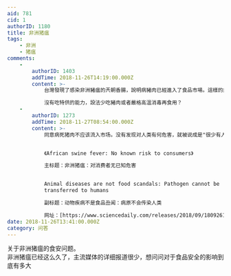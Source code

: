 ```yaml
---
aid: 781
cid: 1
authorID: 1180
title: 非洲猪瘟
tags:
    - 非洲
    - 猪瘟
comments:
    -
        authorID: 1403
        addTime: 2018-11-26T14:19:00.000Z
        content: >-
            台灣發現了感染非洲豬瘟的兲朝香腸，說明病豬肉已經進入了食品市場。這樣的病死豬肉都是應該被銷毀的，所以很少有人研究吃了這樣病死豬後果如何。  

            沒有吃特供的能力，設法少吃豬肉或者嚴格高溫消毒再食用？
    -
        authorID: 1273
        addTime: 2018-11-27T08:54:00.000Z
        content: >-
            同意病死猪肉不应该流入市场。没有发现对人类有何危害，就被说成是"很少有人研究"。这有点强词夺理了。


            《African swine fever: No known risk to consumers》  

            主标题：非洲猪瘟：对消费者无已知危害


            Animal diseases are not food scandals: Pathogen cannot be
            transferred to humans  

            副标题：动物疾病不是食品丑闻：病原不会传染人类  

            网址：[https://www.sciencedaily.com/releases/2018/09/180926110907.htm](https://www.sciencedaily.com/releases/2018/09/180926110907.htm)
date: 2018-11-26T13:41:00.000Z
category: 问答
---
```


关于非洲猪瘟的食安问题。  
非洲猪瘟已经这么久了，主流媒体的详细报道很少，想问问对于食品安全的影响到底有多大
